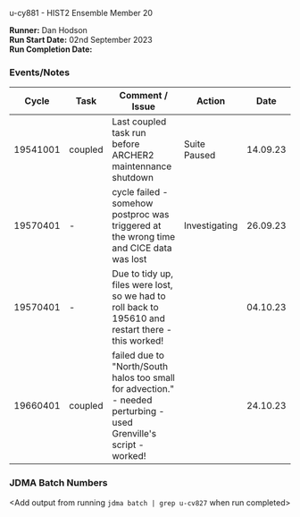  u-cy881 - HIST2 Ensemble Member 20

**Runner:**  Dan Hodson  
**Run Start Date:**  02nd September 2023  
**Run Completion Date:**

### Events/Notes

| Cycle | Task | Comment / Issue | Action | Date |
| ---   | ---  | ---             | ---    | ---- |
| 19541001|  coupled   |    Last coupled task run before ARCHER2 maintennance shutdown   |  Suite Paused     | 14.09.23  |
| 19570401| - |cycle failed - somehow postproc was triggered at the wrong time and CICE data was lost| Investigating | 26.09.23 |
|19570401| - | Due to tidy up, files were lost, so we had to roll back to 195610 and restart there - this worked!| | 04.10.23|
|19660401|  coupled  |   failed due to "North/South halos too small for advection." - needed perturbing - used Grenville's script - worked!|| 24.10.23|



### JDMA Batch Numbers

<Add output from running `jdma batch | grep u-cv827` when run completed>
